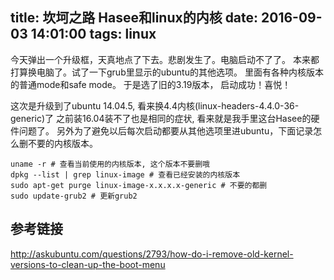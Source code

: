 title: 坎坷之路 Hasee和linux的内核
date: 2016-09-03 14:01:00
tags: linux
---

今天弹出一个升级框，天真地点了下去。悲剧发生了。电脑启动不了了。
本来都打算换电脑了。试了一下grub里显示的ubuntu的其他选项。
里面有各种内核版本的普通mode和safe mode。
于是选了旧的3.19版本，
启动成功！喜悦！

<!--more-->

这次是升级到了ubuntu 14.04.5, 看来换4.4内核(linux-headers-4.4.0-36-generic)了
之前装16.04装不了也是相同的症状, 看来就是我手里这台Hasee的硬件问题了。
另外为了避免以后每次启动都要从其他选项里进ubuntu，下面记录怎么删不要的内核版本。

```
uname -r # 查看当前使用的内核版本, 这个版本不要删哦
dpkg --list | grep linux-image # 查看已经安装的内核版本
sudo apt-get purge linux-image-x.x.x.x-generic # 不要的都删
sudo update-grub2 # 更新grub2
```

## 参考链接
http://askubuntu.com/questions/2793/how-do-i-remove-old-kernel-versions-to-clean-up-the-boot-menu

